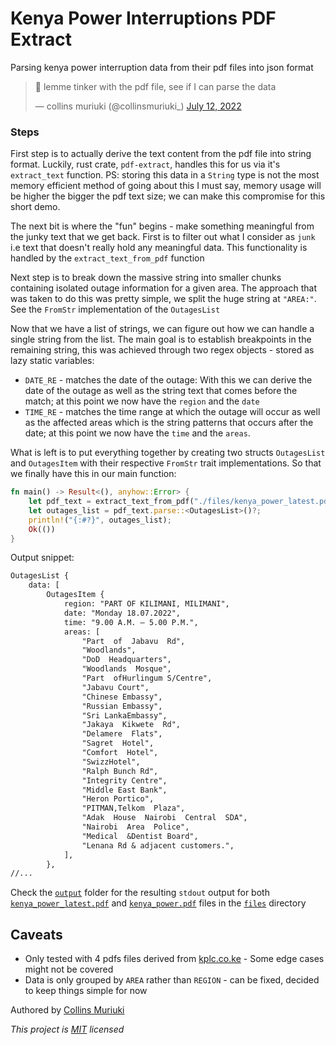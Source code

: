 # Kenya Power Interruptions PDF Extract
Parsing kenya power interruption data from their pdf files into json format

<blockquote class="twitter-tweet"><p lang="en" dir="ltr">🧐 lemme tinker with the pdf file, see if I can parse the data</p>&mdash; collins muriuki (@collinsmuriuki_) <a href="https://twitter.com/collinsmuriuki_/status/1546955159439392768?ref_src=twsrc%5Etfw">July 12, 2022</a></blockquote> 

### Steps

First step is to actually derive the text content from the pdf file into string format. Luckily, rust crate, `pdf-extract`, handles this for us via it's `extract_text` function. PS: storing this data in a `String` type is not the most memory efficient method of going about this I must say, memory usage will be higher the bigger the pdf text size; we can make this compromise for this short demo.

The next bit is where the "fun" begins - make something meaningful from the junky text that we get back. First is to filter out what I consider as `junk` i.e text that doesn't really hold any meaningful data. This functionality is handled by the `extract_text_from_pdf` function

Next step is to break down the massive string into smaller chunks containing isolated outage information for a given area. The approach that was taken to do this was pretty simple, we split the huge string at `"AREA:"`. See the `FromStr` implementation of the `OutagesList`

Now that we have a list of strings, we can figure out how we can handle a single string from the list. The main goal is to establish breakpoints in the remaining string, this was achieved through two regex objects - stored as lazy static variables:
- `DATE_RE` - matches the date of the outage: With this we can derive the date of the outage as well as the string text that comes before the match; at this point we now have the `region` and the `date`
- `TIME_RE` - matches the time range at which the outage will occur as well as the affected areas which is the string patterns that occurs after the date; at this point we now have the `time` and the `areas`.

What is left is to put everything together by creating two structs `OutagesList` and `OutagesItem` with their respective `FromStr` trait implementations. So that we finally have this in our main function:

```rs
fn main() -> Result<(), anyhow::Error> {
    let pdf_text = extract_text_from_pdf("./files/kenya_power_latest.pdf")?;
    let outages_list = pdf_text.parse::<OutagesList>()?;
    println!("{:#?}", outages_list);
    Ok(())
}
```

Output snippet:

```txt
OutagesList {
    data: [
        OutagesItem {
            region: "PART OF KILIMANI, MILIMANI",
            date: "Monday 18.07.2022",
            time: "9.00 A.M. – 5.00 P.M.",
            areas: [
                "Part  of  Jabavu  Rd",
                "Woodlands",
                "DoD  Headquarters",
                "Woodlands  Mosque",
                "Part  ofHurlingum S/Centre",
                "Jabavu Court",
                "Chinese Embassy",
                "Russian Embassy",
                "Sri LankaEmbassy",
                "Jakaya  Kikwete  Rd",
                "Delamere  Flats",
                "Sagret  Hotel",
                "Comfort  Hotel",
                "SwizzHotel",
                "Ralph Bunch Rd",
                "Integrity Centre",
                "Middle East Bank",
                "Heron Portico",
                "PITMAN,Telkom  Plaza",
                "Adak  House  Nairobi  Central  SDA",
                "Nairobi  Area  Police",
                "Medical  &Dentist Board",
                "Lenana Rd & adjacent customers.",
            ],
        },
//...
```

Check the [`output`](output) folder for the resulting `stdout` output for both [`kenya_power_latest.pdf`](files/kenya_power_latest.pdf) and [`kenya_power.pdf`](files/kenya_power.pdf) files in the [`files`](files) directory

## Caveats
- Only tested with 4 pdfs files derived from [kplc.co.ke](https://www.kplc.co.ke/category/view/50/planned-power-interruptions) - Some edge cases might not be covered
- Data is only grouped by `AREA` rather than `REGION` - can be fixed, decided to keep things simple for now

Authored by [Collins Muriuki](https://collinsmuriuki.xyz)

*This project is [MIT](LICENSE) licensed*